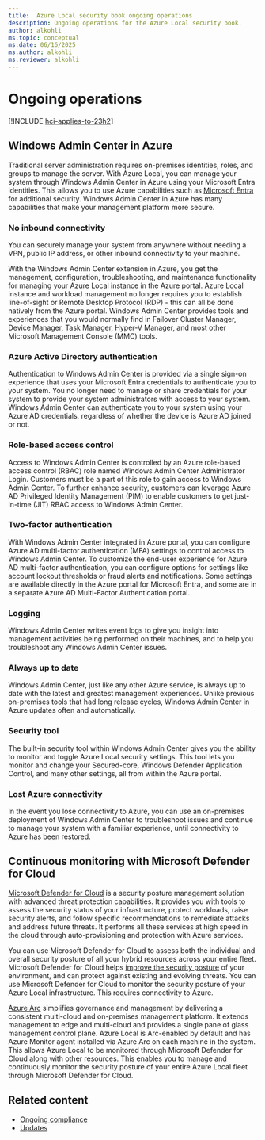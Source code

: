 ```yaml
---
title:  Azure Local security book ongoing operations
description: Ongoing operations for the Azure Local security book.
author: alkohli
ms.topic: conceptual
ms.date: 06/16/2025
ms.author: alkohli
ms.reviewer: alkohli
---
```


# Ongoing operations

[!INCLUDE [hci-applies-to-23h2](../includes/hci-applies-to-23h2.md)]


## Windows Admin Center in Azure

Traditional server administration requires on-premises identities, roles, and groups to manage the server. With Azure Local, you can manage your system through Windows Admin Center in Azure using your Microsoft Entra identities. This allows you to use Azure capabilities such as [Microsoft Entra](https://www.microsoft.com/security/business/microsoft-entra) for additional security. Windows Admin Center in Azure has many capabilities that make your management platform more secure.

### No inbound connectivity

You can securely manage your system from anywhere without needing a VPN, public IP address, or other inbound connectivity to your machine. 

With the Windows Admin Center extension in Azure, you get the management, configuration, troubleshooting, and maintenance functionality for managing your Azure Local instance in the Azure portal. Azure Local instance and workload management no longer requires you to establish line-of-sight or Remote Desktop Protocol (RDP) - this can all be done natively from the Azure portal. Windows Admin Center provides tools and experiences that you would normally find in Failover Cluster Manager, Device Manager, Task Manager, Hyper-V Manager, and most other Microsoft Management Console (MMC) tools.

### Azure Active Directory authentication

Authentication to Windows Admin Center is provided via a single sign-on experience that uses your Microsoft Entra credentials to authenticate you to your system. You no longer need to manage or share credentials for your system to provide your system administrators with access to your system. Windows Admin Center can authenticate you to your system using your Azure AD credentials, regardless of whether the device is Azure AD joined or not.

### Role-based access control

Access to Windows Admin Center is controlled by an Azure role-based access control (RBAC) role named Windows Admin Center Administrator Login. Customers must be a part of this role to gain access to Windows Admin Center. To further enhance security, customers can leverage Azure AD Privileged Identity Management (PIM) to enable customers to get just-in-time (JIT) RBAC access to Windows Admin Center. 

### Two-factor authentication

With Windows Admin Center integrated in Azure portal, you can configure Azure AD multi-factor authentication (MFA) settings to control access to Windows Admin Center. To customize the end-user experience for Azure AD multi-factor authentication, you can configure options for settings like account lockout thresholds or fraud alerts and notifications. Some settings are available directly in the Azure portal for Microsoft Entra, and some are in a separate Azure AD Multi-Factor Authentication portal. 

### Logging

Windows Admin Center writes event logs to give you insight into management activities being performed on their machines, and to help you troubleshoot any Windows Admin Center issues.

### Always up to date

Windows Admin Center, just like any other Azure service, is always up to date with the latest and greatest management experiences. Unlike previous on-premises tools that had long release cycles, Windows Admin Center in Azure updates often and automatically.

### Security tool

The built-in security tool within Windows Admin Center gives you the ability to monitor and toggle Azure Local security settings. This tool lets you monitor and change your Secured-core, Windows Defender Application Control, and many other settings, all from within the Azure portal.

### Lost Azure connectivity

In the event you lose connectivity to Azure, you can use an on-premises deployment of Windows Admin Center to troubleshoot issues and continue to manage your system with a familiar experience, until connectivity to Azure has been restored.

## Continuous monitoring with Microsoft Defender for Cloud

[Microsoft Defender for Cloud](https://azure.microsoft.com/products/defender-for-cloud/) is a security posture management solution with advanced threat protection capabilities. It provides you with tools to assess the security status of your infrastructure, protect workloads, raise security alerts, and follow specific recommendations to remediate attacks and address future threats. It performs all these services at high speed in the cloud through auto-provisioning and protection with Azure services.

You can use Microsoft Defender for Cloud to assess both the individual and overall security posture of all your hybrid resources across your entire fleet. Microsoft Defender for Cloud helps [improve the security posture](/azure/defender-for-cloud/defender-for-cloud-introduction#improve-your-security-posture) of your environment, and can protect against existing and evolving threats. You can use Microsoft Defender for Cloud to monitor the security posture of your Azure Local infrastructure. This requires connectivity to Azure.

[Azure Arc](https://azure.microsoft.com/products/azure-arc/) simplifies governance and management by delivering a consistent multi-cloud and on-premises management platform. 
It extends management to edge and multi-cloud and provides a single pane of glass management control plane. Azure Local is Arc-enabled by default and has Azure Monitor agent installed via Azure Arc on each machine in the system. This allows Azure Local to be monitored through Microsoft Defender for Cloud along with other resources. This enables you to manage and continuously monitor the security posture of your entire Azure Local fleet through Microsoft Defender for Cloud. 
 

## Related content

- [Ongoing compliance](operational-security-compliance.md)
- [Updates](operational-security-updates.md)
